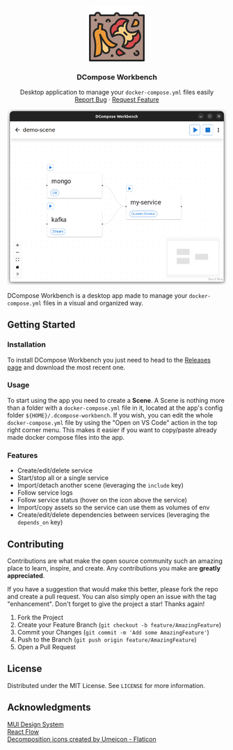 <div align="center">
  <img src="app-icon.png" width="128px">
  <h3>DCompose Workbench</h3>
  <p>
    Desktop application to manage your <code>docker-compose.yml</code> files easily
    <br />
    <a href="https://github.com/ianFar96/dcompose-workbench/issues">Report Bug</a>
    ·
    <a href="https://github.com/ianFar96/dcompose-workbench/issues">Request Feature</a>
  </p>
</div>

![DCompose Workbench screenshot](public/screenshots/canvas.png)

DCompose Workbench is a desktop app made to manage your <code>docker-compose.yml</code> files in a visual and organized way. 

## Getting Started

### Installation

To install DCompose Workbench you just need to head to the [Releases page](https://github.com/ianFar96/dcompose-workbench/releases) and download the most recent one.

### Usage

To start using the app you need to create a **Scene**. A Scene is nothing more than a folder with a `docker-compose.yml` file in it, located at the app's config folder `${HOME}/.dcompose-workbench`. If you wish, you can edit the whole `docker-compose.yml` file by using the "Open on VS Code" action in the top right corner menu. This makes it easier if you want to copy/paste already made docker compose files into the app.

### Features

- Create/edit/delete service
- Start/stop all or a single service
- Import/detach another scene (leveraging the `include` key)
- Follow service logs
- Follow service status (hover on the icon above the service)
- Import/copy assets so the service can use them as volumes of env
- Create/edit/delete dependencies between services (leveraging the `depends_on` key)

## Contributing

Contributions are what make the open source community such an amazing place to learn, inspire, and create. Any contributions you make are **greatly appreciated**.

If you have a suggestion that would make this better, please fork the repo and create a pull request. You can also simply open an issue with the tag "enhancement".
Don't forget to give the project a star! Thanks again!

1. Fork the Project
2. Create your Feature Branch (`git checkout -b feature/AmazingFeature`)
3. Commit your Changes (`git commit -m 'Add some AmazingFeature'`)
4. Push to the Branch (`git push origin feature/AmazingFeature`)
5. Open a Pull Request

## License

Distributed under the MIT License. See `LICENSE` for more information.

## Acknowledgments

<a href="https://mui.com/">MUI Design System</a>
<br />
<a href="https://reactflow.dev/">React Flow</a>
<br />
<a href="https://www.flaticon.com/free-icons/decomposition" title="decomposition icons">Decomposition icons created by Umeicon - Flaticon</a>